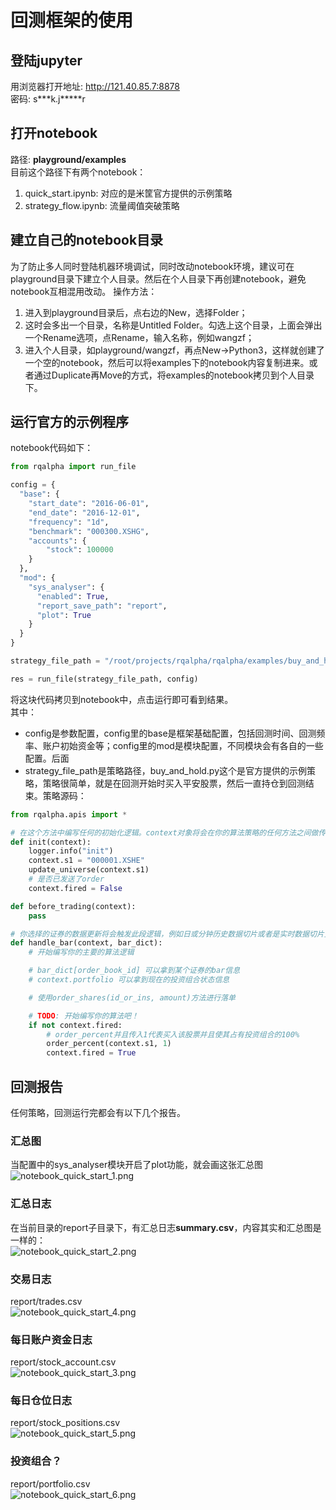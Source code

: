# 回测框架的使用
## 登陆jupyter
用浏览器打开地址: http://121.40.85.7:8878  
密码: s\*\*\*k.j\*\*\*\*\*r

## 打开notebook
路径: **playground/examples**  
目前这个路径下有两个notebook：

1. quick_start.ipynb: 对应的是米筐官方提供的示例策略
2. strategy_flow.ipynb: 流量阈值突破策略

## 建立自己的notebook目录
为了防止多人同时登陆机器环境调试，同时改动notebook环境，建议可在playground目录下建立个人目录。然后在个人目录下再创建notebook，避免notebook互相混用改动。
操作方法：

1. 进入到playground目录后，点右边的New，选择Folder；
2. 这时会多出一个目录，名称是Untitled Folder。勾选上这个目录，上面会弹出一个Rename选项，点Rename，输入名称，例如wangzf；
3. 进入个人目录，如playground/wangzf，再点New->Python3，这样就创建了一个空的notebook，然后可以将examples下的notebook内容复制进来。或者通过Duplicate再Move的方式，将examples的notebook拷贝到个人目录下。

## 运行官方的示例程序
notebook代码如下：
```python
from rqalpha import run_file

config = {
  "base": {
    "start_date": "2016-06-01",
    "end_date": "2016-12-01",
    "frequency": "1d",
    "benchmark": "000300.XSHG",
    "accounts": {
        "stock": 100000
    }
  },
  "mod": {
    "sys_analyser": {
      "enabled": True,
      "report_save_path": "report",
      "plot": True
    }
  }
}

strategy_file_path = "/root/projects/rqalpha/rqalpha/examples/buy_and_hold.py"

res = run_file(strategy_file_path, config)
```
将这块代码拷贝到notebook中，点击运行即可看到结果。  
其中：  

- config是参数配置，config里的base是框架基础配置，包括回测时间、回测频率、账户初始资金等；config里的mod是模块配置，不同模块会有各自的一些配置。后面
- strategy_file_path是策略路径，buy_and_hold.py这个是官方提供的示例策略，策略很简单，就是在回测开始时买入平安股票，然后一直持仓到回测结束。策略源码：
```python
from rqalpha.apis import *

# 在这个方法中编写任何的初始化逻辑。context对象将会在你的算法策略的任何方法之间做传递。
def init(context):
    logger.info("init")
    context.s1 = "000001.XSHE"
    update_universe(context.s1)
    # 是否已发送了order
    context.fired = False

def before_trading(context):
    pass

# 你选择的证券的数据更新将会触发此段逻辑，例如日或分钟历史数据切片或者是实时数据切片更新
def handle_bar(context, bar_dict):
    # 开始编写你的主要的算法逻辑

    # bar_dict[order_book_id] 可以拿到某个证券的bar信息
    # context.portfolio 可以拿到现在的投资组合状态信息

    # 使用order_shares(id_or_ins, amount)方法进行落单

    # TODO: 开始编写你的算法吧！
    if not context.fired:
        # order_percent并且传入1代表买入该股票并且使其占有投资组合的100%
        order_percent(context.s1, 1)
        context.fired = True
```

## 回测报告
任何策略，回测运行完都会有以下几个报告。

### 汇总图
当配置中的sys_analyser模块开启了plot功能，就会画这张汇总图
![notebook_quick_start_1.png](http://121.40.85.7/notebook_quick_start_1.png)

### 汇总日志
在当前目录的report子目录下，有汇总日志**summary.csv**，内容其实和汇总图是一样的：  
![notebook_quick_start_2.png](http://121.40.85.7/notebook_quick_start_2.png)

### 交易日志
report/trades.csv  
![notebook_quick_start_4.png](http://121.40.85.7/notebook_quick_start_4.png)

### 每日账户资金日志
report/stock_account.csv  
![notebook_quick_start_3.png](http://121.40.85.7/notebook_quick_start_3.png)

### 每日仓位日志
report/stock_positions.csv  
![notebook_quick_start_5.png](http://121.40.85.7/notebook_quick_start_5.png)

### 投资组合？
report/portfolio.csv  
![notebook_quick_start_6.png](http://121.40.85.7/notebook_quick_start_6.png)



